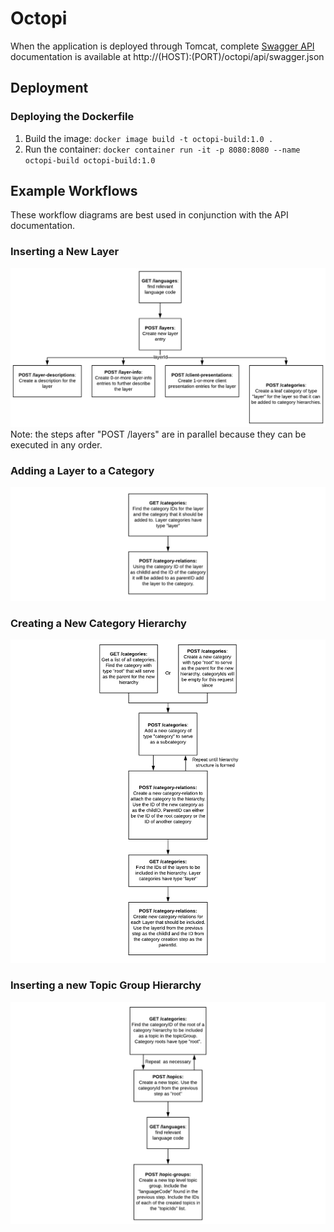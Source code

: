 # Octopi

When the application is deployed through Tomcat, complete [Swagger API](https://swagger.io/) 
documentation is available at http://\(HOST\):\(PORT\)/octopi/api/swagger.json

## Deployment

### Deploying the Dockerfile
1. Build the image: `docker image build -t octopi-build:1.0 .`
2. Run the container: `docker container run -it -p 8080:8080 --name octopi-build octopi-build:1.0`

## Example Workflows
These workflow diagrams are best used in conjunction with the API documentation.

### Inserting a New Layer
![Workflow diagram: create a new layer](/diagrams/create_new_layer.png)
Note: the steps after "POST /layers" are in parallel because they can be executed in any order.

### Adding a Layer to a Category
![Workflow diagram: add a layer to a category](/diagrams/add_layer_to_category.png)

### Creating a New Category Hierarchy
![Workflow diagram: create a new category hierarchy](/diagrams/create_category_hierarchy.png)

### Inserting a new Topic Group Hierarchy
![Workflow diagram: create a new topic group hierarchy](/diagrams/create_topic_group_hierarchy.png)

